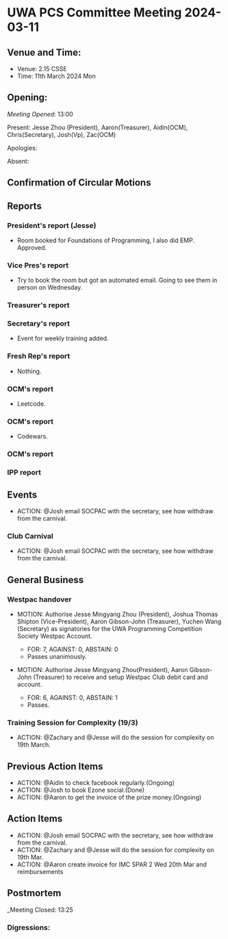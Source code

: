 # UWA PCS Committee Meeting 2024-03-11

## Venue and Time:
- Venue: 2.15 CSSE
- Time: 11th March 2024 Mon

## Opening:

_Meeting Opened_: 13:00

Present: Jesse Zhou (President), Aaron(Treasurer), Aidin(OCM), Chris(Secretary), Josh(Vp), Zac(OCM)

Apologies:

Absent: 

## Confirmation of Circular Motions


## Reports

### President's report (Jesse)
- Room booked for Foundations of Programming, I also did EMP. Approved. 

### Vice Pres's report 
- Try to book the room but got an automated email. Going to see them in person on Wednesday.  

### Treasurer's report 


### Secretary's report 
- Event for weekly training added.

### Fresh Rep's report 
- Nothing.

### OCM's report 
- Leetcode.
### OCM's report 
- Codewars.
### OCM's report

### IPP report 



## Events
- ACTION: @Josh email SOCPAC with the secretary, see how withdraw from the carnival. 
### Club Carnival
- ACTION: @Josh email SOCPAC with the secretary, see how withdraw from the carnival. 

## General Business

### Westpac handover
- MOTION: Authorise Jesse Mingyang Zhou (President), Joshua Thomas Shipton (Vice-President), Aaron Gibson-John (Treasurer), Yuchen Wang (Secretary) as signatories for the UWA Programming Competition Society Westpac Account.
    - FOR: 7, AGAINST: 0, ABSTAIN: 0
    - Passes unanimously.

- MOTION: Authorise Jesse Mingyang Zhou(President), Aaron Gibson-John (Treasurer) to receive and setup Westpac Club debit card and account.
    - FOR: 6, AGAINST: 0, ABSTAIN: 1
    - Passes.


### Training Session for Complexity (19/3)
- ACTION: @Zachary and @Jesse will do the session for complexity on 19th March.

## Previous Action Items
- ACTION: @Aidin to check facebook regularly.(Ongoing)
- ACTION: @Josh to book Ezone social.(Done)
- ACTION: @Aaron to get the invoice of the prize money.(Ongoing)
## Action Items
- ACTION: @Josh email SOCPAC with the secretary, see how withdraw from the carnival.
- ACTION: @Zachary and @Jesse will do the session for complexity on 19th Mar.
- ACTION: @Aaron create invoice for IMC SPAR 2 Wed 20th Mar and reimbursements
## Postmortem

_Meeting Closed: 13:25

### Digressions: 